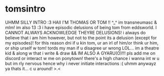 # tomsintro
UHMM SILLY INTRO :3
HAII I'M THOMAS OR TOM !! ^_^ im transneumasc & mlm! im also 13 :3
i have episodic delusions of being tom from eddsworld. I CANNOT ALWAYS ACKNOWLEDGE THEYRE DELUSIONS! i always do believe that i am him however, but not to the point its a delusion (except for my episodes)! for this reason dni if u kin tom, ur an irl of him/or think ur him, or ship urself w tom! 
tords my man if u disagree ur wrong LOL...
im a theatre kid & along w that i write & draw && IM ALSO A GYARU(O)!!!
pls add me on discord or interact w me on ponytown! there's a high chance i wanna int w u but im rly nervous hence why i never initiate interactions :(
uhmm anywayz ya thats it... c u around! >.<
